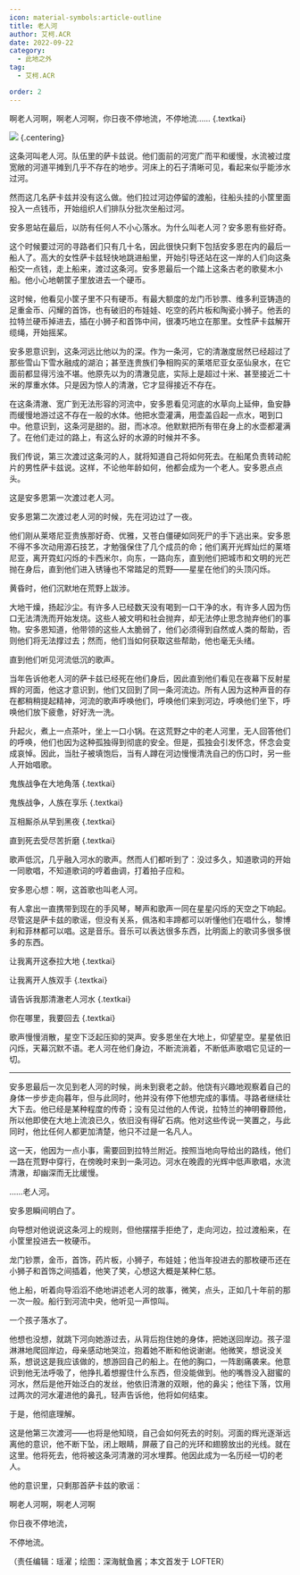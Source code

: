 ```yaml
---
icon: material-symbols:article-outline
title: 老人河
author: 艾柯.ACR
date: 2022-09-22
category:
  - 此地之外
tag:
  - 艾柯.ACR

order: 2
---
```


啊老人河啊，啊老人河啊，你日夜不停地流，不停地流…… {.textkai}

<!-- more -->

![](./res/illustration/老人河.webp) {.centering}

这条河叫老人河。队伍里的萨卡兹说。他们面前的河宽广而平和缓慢，水流被过度宽敞的河道平摊到几乎不存在的地步。河床上的石子清晰可见，看起来似乎能涉水过河。

然而这几名萨卡兹并没有这么做。他们拉过河边停留的渡船，往船头挂的小筐里面投入一点钱币，开始组织人们排队分批次坐船过河。

安多恩站在最后，以防有任何人不小心落水。为什么叫老人河？安多恩有些好奇。

这个时候要过河的寻路者们只有几十名，因此很快只剩下包括安多恩在内的最后一船人了。高大的女性萨卡兹轻快地跳进船里，开始引导还站在这一岸的人们向这条船交一点钱，走上船来，渡过这条河。安多恩最后一个踏上这条古老的歌斐木小船。他小心地朝筐子里放进去一个硬币。

这时候，他看见小筐子里不只有硬币。有最大额度的龙门币钞票、维多利亚铸造的足重金币、闪耀的首饰，也有破旧的布娃娃、吃空的药片板和陶瓷小狮子。他丢的拉特兰硬币掉进去，插在小狮子和首饰中间，很凑巧地立在那里。女性萨卡兹解开缆绳，开始摇桨。

安多恩意识到，这条河远比他以为的深。作为一条河，它的清澈度居然已经超过了那些雪山下雪水融成的湖泊；甚至连贵族们争相购买的莱塔尼亚女巫仙泉水，在它面前都显得污浊不堪。他原先以为的清澈见底，实际上是超过十米、甚至接近二十米的厚重水体。只是因为惊人的清澈，它才显得接近不存在。

在这条清澈、宽广到无法形容的河流中，安多恩看见河底的水草向上延伸，鱼安静而缓慢地游过这不存在一般的水体。他把水壶灌满，用壶盖舀起一点水，喝到口中。他意识到，这条河是甜的。甜，而冰凉。他默默把所有带在身上的水壶都灌满了。在他们走过的路上，有这么好的水源的时候并不多。

我们传说，第三次渡过这条河的人，就将知道自己将如何死去。在船尾负责转动舵片的男性萨卡兹说。这样，不论他年龄如何，他都会成为一个老人。安多恩点点头。

这是安多恩第一次渡过老人河。



安多恩第二次渡过老人河的时候，先在河边过了一夜。

他们刚从莱塔尼亚贵族那好奇、优雅，又苍白僵硬如同死尸的手下逃出来。安多恩不得不多次动用源石技艺，才勉强保住了几个成员的命；他们离开光辉灿烂的莱塔尼亚，离开霓虹闪烁的卡西米尔，向东，一路向东，直到他们把城市和文明的光芒抛在身后，直到他们进入锈锤也不常踏足的荒野——星星在他们的头顶闪烁。

黄昏时，他们沉默地在荒野上跋涉。

大地干燥，扬起沙尘。有许多人已经数天没有喝到一口干净的水，有许多人因为伤口无法清洗而开始发烧。这些人被文明和社会抛弃，却无法停止思念抛弃他们的事物。安多恩知道，他带领的这些人太脆弱了，他们必须得到自然或人类的帮助，否则他们将无法撑过去；然而，他们当如何获取这些帮助，他也毫无头绪。

直到他们听见河流低沉的歌声。

当年告诉他老人河的萨卡兹已经死在他们身后，因此直到他们看见在夜幕下反射星辉的河面，他这才意识到，他们又回到了同一条河流边。所有人因为这种声音的存在都稍稍提起精神，河流的歌声呼唤他们，呼唤他们来到河边，呼唤他们坐下，呼唤他们放下疲惫，好好洗一洗。

升起火，煮上一点茶叶，坐上一口小锅。在这荒野之中的老人河里，无人回答他们的呼唤，他们也因为这种孤独得到彻底的安全。但是，孤独会引发怀念，怀念会变成哀悼。因此，当肚子被填饱后，当有人蹲在河边慢慢清洗自己的伤口时，另一些人开始唱歌。

鬼族战争在大地角落 {.textkai}

鬼族战争，人族在享乐 {.textkai}

互相厮杀从早到黑夜 {.textkai}

直到死去受尽苦折磨 {.textkai}

歌声低沉，几乎融入河水的歌声。然而人们都听到了：没过多久，知道歌词的开始一同歌唱，不知道歌词的哼着曲调，打着拍子应和。

安多恩心想：啊，这首歌也叫老人河。

有人拿出一直携带到现在的手风琴，琴声和歌声一同在星星闪烁的天空之下响起。尽管这是萨卡兹的歌谣，但没有关系，佩洛和丰蹄都可以听懂他们在唱什么，黎博利和菲林都可以唱。这是音乐。音乐可以表达很多东西，比明面上的歌词多很多很多的东西。

让我离开这泰拉大地 {.textkai}

让我离开人族双手 {.textkai}

请告诉我那清澈老人河水 {.textkai}

你在哪里，我要回去 {.textkai}

歌声慢慢消散，星空下泛起压抑的哭声。安多恩坐在大地上，仰望星空。星星依旧闪烁，天幕沉默不语。老人河在他们身边，不断流淌着，不断低声歌唱它见证的一切。

---

安多恩最后一次见到老人河的时候，尚未到衰老之龄。他饶有兴趣地观察着自己的身体一步步走向暮年，但与此同时，他并没有停下他想完成的事情。寻路者继续壮大下去。他已经是某种程度的传奇；没有见过他的人传说，拉特兰的神明眷顾他，所以他即使在大地上流浪已久，依旧没有得矿石病。他对这些传说一笑置之，与此同时，他比任何人都更加清楚，他只不过是一名凡人。

这一天，他因为一点小事，需要回到拉特兰附近。按照当地向导给出的路线，他们一路在荒野中穿行，在傍晚时来到一条河边。河水在晚霞的光辉中低声歌唱，水流清澈，却幽深而无比缓慢。

……老人河。

安多恩瞬间明白了。

向导想对他说说这条河上的规则，但他摆摆手拒绝了，走向河边，拉过渡船来，在小筐里投进去一枚硬币。

龙门钞票，金币，首饰，药片板，小狮子，布娃娃；他当年投进去的那枚硬币还在小狮子和首饰之间插着，他笑了笑，心想这大概是某种仁慈。

他上船，听着向导滔滔不绝地讲述老人河的故事，微笑，点头，正如几十年前的那一次一般。船行到河流中央，他听见一声惊叫。

一个孩子落水了。

他想也没想，就跳下河向她游过去，从背后抱住她的身体，把她送回岸边。孩子湿淋淋地爬回岸边，母亲感动地哭泣，抱着她不断和他说谢谢。他微笑，想说没关系，想说这是我应该做的，想游回自己的船上。在他的胸口，一阵剧痛袭来。他意识到他无法呼吸了，他挣扎着想握住什么东西，但没能做到。他的嘴唇没入甜蜜的河水，然后是他开始泛白的发丝，他依旧清澈的双眼，他的鼻尖；他往下落，饮用过两次的河水灌进他的鼻孔，轻声告诉他，他将如何结束。

于是，他彻底理解。

这是他第三次渡河——也将是他知晓，自己会如何死去的时刻。河面的辉光逐渐远离他的意识，他不断下坠，闭上眼睛，屏蔽了自己的光环和翅膀放出的光线。就在这里。他将死去，他将被这条河清澈的河水埋葬。他因此成为一名历经一切的老人。

他的意识里，只剩那首萨卡兹的歌谣：

啊老人河啊，啊老人河啊

你日夜不停地流，

不停地流。<eod />

（责任编辑：瑶濯；绘图：深海鱿鱼酱；本文首发于 LOFTER）

<FakeAds />